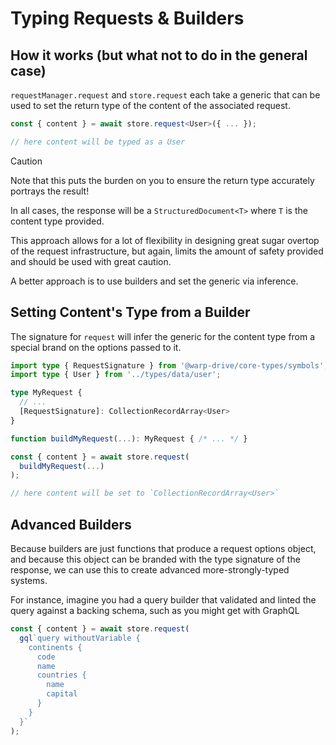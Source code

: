 # Typing Requests & Builders

## How it works (but what not to do in the general case)

`requestManager.request` and `store.request` each take a generic that can be used to set
the return type of the content of the associated request.

```ts
const { content } = await store.request<User>({ ... });

// here content will be typed as a User
```

> [!CAUTION]
> Note that this puts the burden on you to ensure the return type accurately portrays the result!

In all cases, the response will be a `StructuredDocument<T>` where `T` is the content type provided.

This approach allows for a lot of flexibility in designing great sugar overtop of the request infrastructure, but again, limits the amount of safety provided and should be used with great caution.

A better approach is to use builders and set the generic via inference.

## Setting Content's Type from a Builder

The signature for `request` will infer the generic for the content type from a special brand on the options passed to it.

```ts
import type { RequestSignature } from '@warp-drive/core-types/symbols';
import type { User } from '../types/data/user';

type MyRequest {
  // ...
  [RequestSignature]: CollectionRecordArray<User>
}

function buildMyRequest(...): MyRequest { /* ... */ }

const { content } = await store.request(
  buildMyRequest(...)
);

// here content will be set to `CollectionRecordArray<User>`
```

## Advanced Builders

Because builders are just functions that produce a request options object, and because this object can be branded with
the type signature of the response, we can use this to create
advanced more-strongly-typed systems.

For instance, imagine you had a query builder that validated
and linted the query against a backing schema, such as you might
get with GraphQL

```ts
const { content } = await store.request(
  gql`query withoutVariable {
    continents {
      code
      name
      countries {
        name
        capital
      }
    }
  }`
);
```

